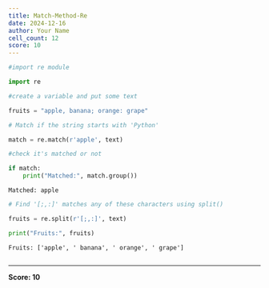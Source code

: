 ```yaml
---
title: Match-Method-Re
date: 2024-12-16
author: Your Name
cell_count: 12
score: 10
---
```


```python
#import re module
```


```python
import re
```


```python
#create a variable and put some text
```


```python
fruits = "apple, banana; orange: grape"
```


```python
# Match if the string starts with 'Python'
```


```python
match = re.match(r'apple', text)
```


```python
#check it's matched or not
```


```python
if match:
    print("Matched:", match.group())
```

    Matched: apple



```python
# Find '[;,:]' matches any of these characters using split()
```


```python
fruits = re.split(r'[;,:]', text)
```


```python
print("Fruits:", fruits)
```

    Fruits: ['apple', ' banana', ' orange', ' grape']



```python

```


---
**Score: 10**
